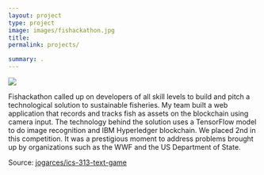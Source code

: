 ```yaml
---
layout: project
type: project
image: images/fishackathon.jpg
title: 
permalink: projects/

summary: .
---
```


<img class="ui image" src="{{ site.baseurl }}/images/cotton-header.png">

Fishackathon called up on developers of all skill levels to build and pitch a technological solution to sustainable fisheries. My team built a web application that records and tracks fish as assets on the blockchain using camera input. The technology behind the solution uses a TensorFlow model to do image recognition and IBM Hyperledger blockchain. We placed 2nd in this competition. It was a prestigious moment to address problems brought up by organizations such as the WWF and the US Department of State. 

Source: <a href="https://github.com/jogarces/ics-313-text-game"><i class="large github icon "></i>jogarces/ics-313-text-game</a>

